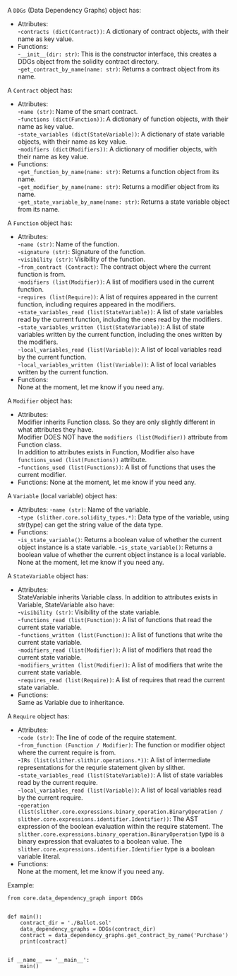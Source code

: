A `DDGs` (Data Dependency Graphs) object has:  
* Attributes:  
-`contracts (dict(Contract))`: A dictionary of contract objects, with their name as key value.  
* Functions:  
-`__init__(dir: str)`: This is the constructor interface, this creates a DDGs object from the solidity contract directory.  
-`get_contract_by_name(name: str)`: Returns a contract object from its name.  
    
A `Contract` object has:  
* Attributes:  
-`name (str)`: Name of the smart contract.  
-`functions (dict(Function))`: A dictionary of function objects, with their name as key value.  
-`state_variables (dict(StateVariable))`: A dictionary of state variable objects, with their name as key value.  
-`modifiers (dict(Modifiers))`: A dictionary of modifier objects, with their name as key value.  
* Functions:  
-`get_function_by_name(name: str)`: Returns a function object from its name.  
-`get_modifier_by_name(name: str)`: Returns a modifier object from its name.  
-`get_state_variable_by_name(name: str)`: Returns a state variable object from its name.  
 
A `Function` object has:  
* Attributes:  
-`name (str)`: Name of the function.  
-`signature (str)`: Signature of the function.  
-`visibility (str)`: Visibility of the function.  
-`from_contract (Contract)`: The contract object where the current function is from.  
-`modifiers (list(Modifier))`: A list of modifiers used in the current function.  
-`requires (list(Require))`: A list of requires appeared in the current function, including requires appeared in the modifiers.  
-`state_variables_read (list(StateVariable))`: A list of state variables read by the current function, including the ones read by the modifiers.  
-`state_variables_written (list(StateVariable))`: A list of state variables written by the current function, including the ones written by the modifiers.   
-`local_variables_read (list(Variable))`: A list of local variables read by the current function.  
-`local_variables_written (list(Variable))`: A list of local variables written by the current function.  
* Functions:  
None at the moment, let me know if you need any.  

A `Modifier` object has:
* Attributes:  
Modifier inherits Function class. So they are only slightly different in what attributes they have.  
Modifier DOES NOT have the `modifiers (list(Modifier))` attribute from Function class.  
In addition to attributes exists in Function, Modifier also have `functions_used (list(Functions))` attribute.  
-`functions_used (list(Functions))`: A list of functions that uses the current modifier. 
* Functions: 
None at the moment, let me know if you need any.  

A `Variable` (local variable) object has:  
* Attributes: 
-`name (str)`: Name of the variable.  
-`type (slither.core.solidity_types.*)`: Data type of the variable, using str(type) can get the string value of the data type. 
* Functions:  
-`is_state_variable()`:  Returns a boolean value of whether the current object instance is a state variable. 
-`is_state_variable()`:  Returns a boolean value of whether the current object instance is a local variable. 
None at the moment, let me know if you need any.  

A `StateVariable` object has:  
* Attributes:  
StateVariable inherits Variable class. In addition to attributes exists in Variable, StateVariable also have:  
-`visibility (str)`: Visibility of the state variable.  
-`functions_read (list(Function))`: A list of functions that read the current state variable.  
-`functions_written (list(Function))`: A list of functions that write the current state variable.  
-`modifiers_read (list(Modifier))`: A list of modifiers that read the current state variable.  
-`modifiers_written (list(Modifier))`: A list of modifiers that write the current state variable.  
-`requires_read (list(Require))`: A list of requires that read the current state variable.  
* Functions:  
Same as Variable due to inheritance.  

A `Require` object has:
* Attributes:  
-`code (str)`: The line of code of the require statement.  
-`from_function (Function / Modifier)`: The function or modifier object where the current require is from.  
-`IRs (list(slither.slithir.operations.*))`: A list of intermediate representations for the requrie statement given by slither.    
-`state_variables_read (list(StateVariable))`: A list of state variables read by the current require.  
-`local_variables_read (list(Variable))`: A list of local variables read by the current require.  
-`operation (list(slither.core.expressions.binary_operation.BinaryOperation / slither.core.expressions.identifier.Identifier))`: The AST expression of the boolean evaluation within the require statement. 
The `slither.core.expressions.binary_operation.BinaryOperation` type is a binary expression that evaluates to a boolean value. The `slither.core.expressions.identifier.Identifier` type is a boolean variable literal.
* Functions:  
None at the moment, let me know if you need any.  


Example:
```
from core.data_dependency_graph import DDGs


def main():
    contract_dir = './Ballot.sol'
    data_dependency_graphs = DDGs(contract_dir)
    contract = data_dependency_graphs.get_contract_by_name('Purchase')
    print(contract)


if __name__ == '__main__':
    main()

```
